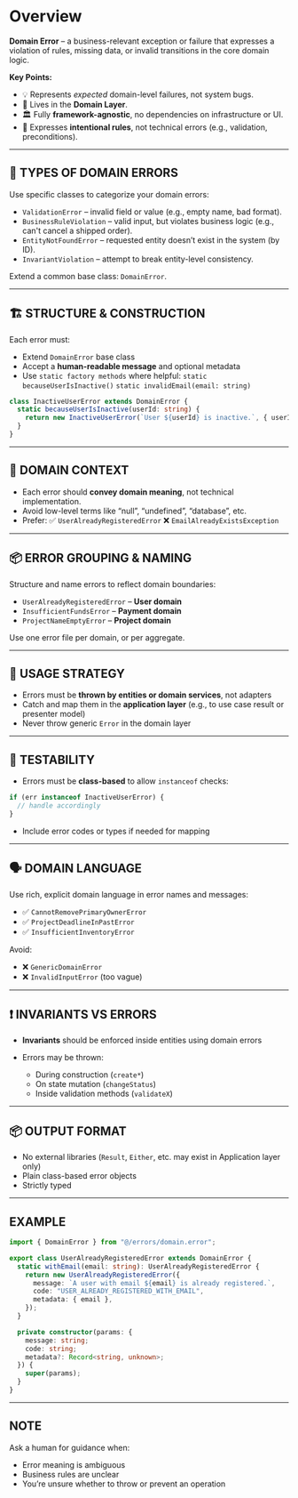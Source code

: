 # Overview

**Domain Error** – a business-relevant exception or failure that expresses a violation of rules, missing data, or invalid transitions in the core domain logic.

**Key Points:**

- 💡 Represents _expected_ domain-level failures, not system bugs.
- 🧩 Lives in the **Domain Layer**.
- 🏛️ Fully **framework-agnostic**, no dependencies on infrastructure or UI.
- 🎯 Expresses **intentional rules**, not technical errors (e.g., validation, preconditions).

---

## 📛 TYPES OF DOMAIN ERRORS

Use specific classes to categorize your domain errors:

- `ValidationError` – invalid field or value (e.g., empty name, bad format).
- `BusinessRuleViolation` – valid input, but violates business logic (e.g., can't cancel a shipped order).
- `EntityNotFoundError` – requested entity doesn’t exist in the system (by ID).
- `InvariantViolation` – attempt to break entity-level consistency.

Extend a common base class: `DomainError`.

---

## 🏗️ STRUCTURE & CONSTRUCTION

Each error must:

- Extend `DomainError` base class
- Accept a **human-readable message** and optional metadata
- Use `static factory methods` where helpful:
  `static becauseUserIsInactive()`
  `static invalidEmail(email: string)`

```ts
class InactiveUserError extends DomainError {
  static becauseUserIsInactive(userId: string) {
    return new InactiveUserError(`User ${userId} is inactive.`, { userId });
  }
}
```

---

## 🧠 DOMAIN CONTEXT

- Each error should **convey domain meaning**, not technical implementation.
- Avoid low-level terms like “null”, “undefined”, “database”, etc.
- Prefer:
  ✅ `UserAlreadyRegisteredError`
  ❌ `EmailAlreadyExistsException`

---

## 📦 ERROR GROUPING & NAMING

Structure and name errors to reflect domain boundaries:

- `UserAlreadyRegisteredError` – **User domain**
- `InsufficientFundsError` – **Payment domain**
- `ProjectNameEmptyError` – **Project domain**

Use one error file per domain, or per aggregate.

---

## 🔄 USAGE STRATEGY

- Errors must be **thrown by entities or domain services**, not adapters
- Catch and map them in the **application layer** (e.g., to use case result or presenter model)
- Never throw generic `Error` in the domain layer

---

## 🧪 TESTABILITY

- Errors must be **class-based** to allow `instanceof` checks:

```ts
if (err instanceof InactiveUserError) {
  // handle accordingly
}
```

- Include error codes or types if needed for mapping

---

## 🗣️ DOMAIN LANGUAGE

Use rich, explicit domain language in error names and messages:

- ✅ `CannotRemovePrimaryOwnerError`
- ✅ `ProjectDeadlineInPastError`
- ✅ `InsufficientInventoryError`

Avoid:

- ❌ `GenericDomainError`
- ❌ `InvalidInputError` (too vague)

---

## ❗ INVARIANTS VS ERRORS

- **Invariants** should be enforced inside entities using domain errors
- Errors may be thrown:

  - During construction (`create*`)
  - On state mutation (`changeStatus`)
  - Inside validation methods (`validateX`)

---

## 📦 OUTPUT FORMAT

- No external libraries (`Result`, `Either`, etc. may exist in Application layer only)
- Plain class-based error objects
- Strictly typed

---

## EXAMPLE

```typescript
import { DomainError } from "@/errors/domain.error";

export class UserAlreadyRegisteredError extends DomainError {
  static withEmail(email: string): UserAlreadyRegisteredError {
    return new UserAlreadyRegisteredError({
      message: `A user with email ${email} is already registered.`,
      code: "USER_ALREADY_REGISTERED_WITH_EMAIL",
      metadata: { email },
    });
  }

  private constructor(params: {
    message: string;
    code: string;
    metadata?: Record<string, unknown>;
  }) {
    super(params);
  }
}
```

---

## NOTE

Ask a human for guidance when:

- Error meaning is ambiguous
- Business rules are unclear
- You’re unsure whether to throw or prevent an operation
